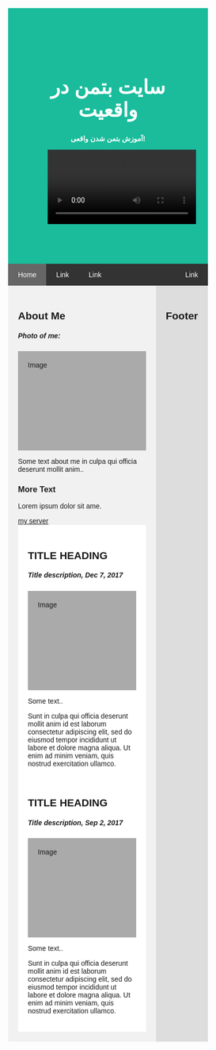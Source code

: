 
<html lang="en">
<head>
<title>سایت بتمن واقعی</title>
<meta charset="UTF-8">
<meta name="viewport" content="width=device-width, initial-scale=1">
<style>
* {
box-sizing: border-box;
}
body {
font-family: Arial, Helvetica, sans-serif;
margin: 0;
}
.header {
padding: 80px;
text-align: center;
background: #1abc9c;
color: white;
}
.header h1 {
font-size: 40px;
}
.navbar {
overflow: hidden;
background-color: #333;
position: sticky;
position: -webkit-sticky;
top: 0;
}
.navbar a {
float: left;
display: block;
color: white;
text-align: center;
padding: 14px 20px;
text-decoration: none;
}
.navbar a.right {
float: right;
}
.navbar a:hover {
background-color: #ddd;
color: black;
}
.navbar a.active {
background-color: #666;
color: white;
}
.row {
display: -ms-flexbox; /* IE10 */
display: flex;
-ms-flex-wrap: wrap; /* IE10 */
flex-wrap: wrap;
}
.side {
-ms-flex: 30%; /* IE10 */
flex: 30%;
background-color: #f1f1f1;
padding: 20px;
}
.main {
-ms-flex: 70%; /* IE10 */
flex: 70%;
background-color: white;
padding: 20px;
}
.fakeimg {
background-color: #aaa;
width: 100%;
padding: 20px;
}
.footer {
padding: 20px;
text-align: center;
background: #ddd;
}
@media screen and (max-width: 700px) {
.row {
flex-direction: column;
}
}
@media screen and (max-width: 400px) {
.navbar a {
float: none;
width: 100%;
}
}
</style>
</head>
<body>

<div class="header">
<h1>سایت بتمن در واقعیت </h1>
<p style="font-weight: bold">آموزش بتمن شدن واقعی!</p>
<video>
<source src="https://caspian2.asset.aparat.com/aparat-video/5af2cf072d74883af76f565d4e9fbdb946163993-144p.mp4?wmsAuthSign=eyJhbGciOiJIUzI1NiIsInR5cCI6IkpXVCJ9.eyJ0b2tlbiI6IjRiZjBiZjk3MGMxNGI4NDdiODQzMGFiZGY2ZjNjMTBmIiwiZXhwIjoxNjc2NTc4NzY1LCJpc3MiOiJTYWJhIElkZWEgR1NJRyJ9.buJ3oKfbUnxkF8NX5fT6_J3Jv4vzU3TuFqeYkO73DAY" type="video/mp4">
</video>
</div>

<div class="navbar">
<a href="#" class="active">Home</a>
<a href="#">Link</a>
<a href="#">Link</a>
<a href="#" class="right">Link</a>
</div>

<div class="row">
<div class="side">
<h2>About Me</h2>
<h5>Photo of me:</h5>
<div class="fakeimg" style="height:200px;">Image</div>
<p>Some text about me in culpa qui officia deserunt mollit anim..</p>
<h3>More Text</h3>
<p>Lorem ipsum dolor sit ame.</p>
<a href="https://discord.gg/3XAvay8sMW" class="active">my server</a>
<div class="main">
<h2>TITLE HEADING</h2>
<h5>Title description, Dec 7, 2017</h5>
<div class="fakeimg" style="height:200px;">Image</div>
<p>Some text..</p>
<p>Sunt in culpa qui officia deserunt mollit anim id est laborum consectetur adipiscing elit, sed do eiusmod tempor incididunt ut labore et dolore magna aliqua. Ut enim ad minim veniam, quis nostrud exercitation ullamco.</p>
<br>
<h2>TITLE HEADING</h2>
<h5>Title description, Sep 2, 2017</h5>
<div class="fakeimg" style="height:200px;">Image</div>
<p>Some text..</p>
<p>Sunt in culpa qui officia deserunt mollit anim id est laborum consectetur adipiscing elit, sed do eiusmod tempor incididunt ut labore et dolore magna aliqua. Ut enim ad minim veniam, quis nostrud exercitation ullamco.</p>
</div>
</div>
<div class="footer">
<h2>Footer</h2>
</div>

</body>
</html
